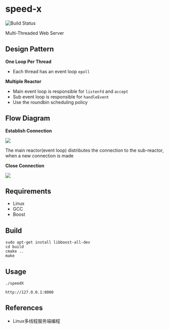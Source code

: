 # speed-x

![Build Status](https://img.shields.io/teamcity/codebetter/bt428.svg)

Multi-Threaded Web Server

## Design Pattern

**One Loop Per Thread**

* Each thread has an event loop `epoll`

**Multiple Reactor**

* Main event loop is responsible for `listenfd` and `accept`
* Sub event loop is responsible for `handleEvent`
* Use the roundbin scheduling policy

## Flow Diagram

**Establish Connection**

![](https://raw.githubusercontent.com/hijkzzz/speedX/master/newConnection.png)

The main reactor(event loop) distributes the connection to the sub-reactor, when a new connection is made

**Close Connection**

![](https://raw.githubusercontent.com/hijkzzz/speedX/master/closeConnection.png)

## Requirements

- Linux
- GCC
- Boost

## Build 

```
sudo apt-get install libboost-all-dev
cd build
cmake ..
make
```

## Usage

```
./speedX

http://127.0.0.1:8000
```

## References

- Linux多线程服务端编程
